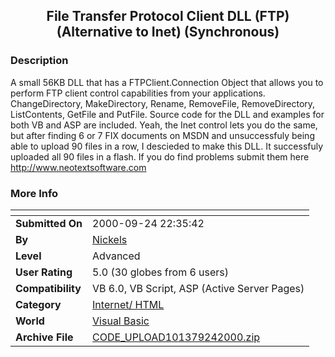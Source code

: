 ﻿<div align="center">

## File Transfer Protocol Client DLL \(FTP\) \(Alternative to Inet\) \(Synchronous\)


</div>

### Description

A small 56KB DLL that has a FTPClient.Connection Object that allows you to perform FTP client control capabilities from your applications. ChangeDirectory, MakeDirectory, Rename, RemoveFile, RemoveDirectory, ListContents, GetFile and PutFile. Source code for the DLL and examples for both VB and ASP are included. Yeah, the Inet control lets you do the same, but after finding 6 or 7 FIX documents on MSDN and unsuccessfuly being able to upload 90 files in a row, I descieded to make this DLL. It successfuly uploaded all 90 files in a flash. If you do find problems submit them here http://www.neotextsoftware.com
 
### More Info
 


<span>             |<span>
---                |---
**Submitted On**   |2000-09-24 22:35:42
**By**             |[Nickels](https://github.com/Planet-Source-Code/PSCIndex/blob/master/ByAuthor/nickels.md)
**Level**          |Advanced
**User Rating**    |5.0 (30 globes from 6 users)
**Compatibility**  |VB 6\.0, VB Script, ASP \(Active Server Pages\) 
**Category**       |[Internet/ HTML](https://github.com/Planet-Source-Code/PSCIndex/blob/master/ByCategory/internet-html__1-34.md)
**World**          |[Visual Basic](https://github.com/Planet-Source-Code/PSCIndex/blob/master/ByWorld/visual-basic.md)
**Archive File**   |[CODE\_UPLOAD101379242000\.zip](https://github.com/Planet-Source-Code/nickels-file-transfer-protocol-client-dll-ftp-alternative-to-inet-synchronous__1-11609/archive/master.zip)









